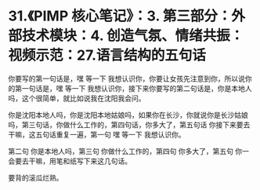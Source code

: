 # 31.《PIMP 核心笔记》：3. 第三部分：外部技术模块：4. 创造气氛、情绪共振：视频示范：27.语言结构的五句话

你要写的第一句话是，嘿 等一下 我想认识你，你要让女孩先注意到你，所以说你的第一句话是，嘿 等一下 我想认识你，接下来你要写的第二句话是，你是本地人吗，这个很简单，就比如说我在沈阳我会问。

你是沈阳本地人吗，你是沈阳本地姑娘吗，如果你在长沙，你就说你是长沙姑娘吗，第三句话，你做什么工作的，第四句话，你多大了，第五句话 你接下来要去干嘛，这五句话重复一遍，第一句 嘿 等一下 我想认识你。

第二句 你是本地人吗，第三句 你做什么工作的，第四句 你多大了，第五句 你一会要去干嘛，用笔和纸写下来这几句话。

要背的滚瓜烂熟。